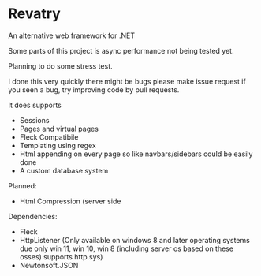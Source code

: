 # Revatry
An alternative web framework for .NET

Some parts of this project is async performance not being tested yet.

Planning to do some stress test.



I done this very quickly there might be bugs please make issue request if you seen a bug,
try improving code by pull requests.




It does supports

- Sessions
- Pages and virtual pages
- Fleck Compatibile
- Templating using regex
- Html appending on every page so like navbars/sidebars could be easily done
- A custom database system 

Planned:

- Html Compression (server side


Dependencies:
- Fleck
- HttpListener (Only available on windows 8 and later operating systems due only win 11, win 10, win 8 (including server os based on these osses) supports http.sys)
- Newtonsoft.JSON
